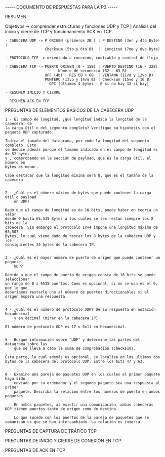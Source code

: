 ----- DOCUMENTO DE RESPUESTAS PARA LA P3 -----

RESUMEN:

   Objetivos -> comprender estructuras y funciones UDP y TCP | Análisis del inicio y cierre de TCP y funcionamiento ACK en TCP.

    · CABECERA UDP -> P ORIGEN (primeros 2B ) | P DESTINO (3er y 4to Byte) | 
                      Checksum (5to y 6to B)  |  Longitud (7mo y 8vo Byte)

    · PROTOCOLO TCP -> orientado a conexión, confiable y control de flujo
    
    · CABECERA TCP -> PUERTO ORIGEN (0 - 15B) | PUERTO DESTINO (16 - 32B)
                            Número de secuencia (32 - 63 B)
                      OFF (4b) | RES 6B + 6B  | VENTANA (11vo y 12vo B)
                      PUNTERO (13vo y 14vo B) | Checksum (15vo y 16 B)
                        OPC (últimos 4 bytes - 0 si no hay 32 si hay)

    · RESUMEM INICIO Y CIERRE

    . RESUMEN ACK EN TCP


PREGUNTAS DE ELEMENTOS BÁSICOS DE LA CABECERA UDP


    1 - El campo de longitud, ¿qué longitud indica la longitud de la cabecera, de 
    la carga útil o del segmento completo? Verifique su hipótesis con el paquete UDP capturado.

    Indica el tamaño del datagrama, por ende la longitud del segmento completo. Esto 
    se deduce además porque el tamaño indicado en el campo de longitud es de 52 bytes 
    y , comprobando en la sección de payload, que es la carga útil, el número en 
    bytes es menor.

    Cabe destacar que la longitud mínima será 8, que es el tamaño de la cabecera.


    2 - ¿Cuál es el número máximo de bytes que puede contener la carga útil o payload 
        en UDP? 
    
    Dado que el campo de longitud es de 16 bits, puede haber en teoría un valor
    desde 0 hasta 65.535 Bytes a los cuales se les restan siempre los 8 bits de la  
    cabecera. Sin embargo el protocolo IPv4 impone una longitud máxima de 65,507    
    Bytes, lo cual viene dado de restar los 8 bytes de la cabecera UDP y los    
    consiguientes 20 bytes de la cabecera IP. 


    3 - ¿Cuál es el mayor número de puerto de origen que puede contener un paquete 
        UDP?

    Debido a que el campo de puerto de origen consta de 16 bits se puede seleccionar 
    un rango de 0 a 6535 puertos. Como es opcional, si no se usa es el 0, por lo que 
    deberíamos restarle uno al número de puertos direccionables si el origen espera una respuesta.

    
    4 - ¿Cuál es el número de protocolo UDP? De su respuesta en notación hexadecimal 
        y en decimal (mirar en la cabecera IP)

    El número de protocolo UDP es 17 o 0x11 en hexadecimal.


    5 - Busque información sobre "UDP" y determine las partes del datagrama sobre las 
        que se lleva a cabo la suma de comprobación (checksum).

    Esta parte, la cual además es opcional, se localiza en los ultimos dos bytes de la cabecera del protocolo UDP. Entre los bits 47 y 63.

    
    6 - Examine una pareja de paquetes UDP en los cuales el primer paquete haya sido 
        enviado por su ordenador y el segundo paquete sea una respuesta al primer 
        paquete. Describa la relación entre los números de puerto en ambos paquetes.
    
        En ambos paquetes, al existir una comunicación, ambas cabeceras UDP tienen puertos tanto de origen como de destino. 

        Lo que sucede con los puertos de la pareja de paquetes que se comunican es que se han intercambiado. La relación es inversa.


PREGUNTAS DE CAPTURA DE TRÁFICO TCP

PREGUNTAS DE INICIO Y CIERRE DE CONEXIÓN EN TCP

PREGUNTAS DE ACK EN TCP